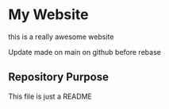 # My Website

this is a really awesome website

Update made on main on github before rebase

## Repository Purpose

This file is just a README
